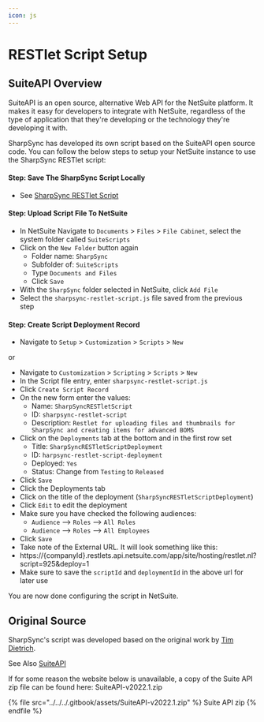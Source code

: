 ```yaml
---
icon: js
---
```


# RESTlet Script Setup

## SuiteAPI Overview

SuiteAPI is an open source, alternative Web API for the NetSuite platform. It makes it easy for developers to integrate with NetSuite, regardless of the type of application that they're developing or the technology they're developing it with.

SharpSync has developed its own script based on the SuiteAPI open source code. You can follow the below steps to setup your NetSuite instance to use the SharpSync RESTlet script:&#x20;

#### Step: Save The SharpSync Script Locally

* See [SharpSync RESTlet Script](sharpsync-restlet-script.md)

#### Step: Upload Script File To NetSuite

* In NetSuite Navigate to `Documents` > `Files` > `File Cabinet`, select the system folder called `SuiteScripts`
* Click on the `New Folder` button again
  * Folder name: `SharpSync`
  * Subfolder of: `SuiteScripts`
  * Type `Documents and Files`
  * Click `Save`
* With the `SharpSync` folder selected in NetSuite, click `Add File`
* Select the `sharpsync-restlet-script.js` file saved from the previous step

#### Step: Create Script Deployment Record

* Navigate to `Setup` > `Customization` > `Scripts` > `New`&#x20;

or

* Navigate to `Customization` > `Scripting` > `Scripts` > `New`&#x20;
* In the Script file entry, enter `sharpsync-restlet-script.js`
* Click `Create Script Record`
* On the new form enter the values:
  * Name: `SharpSyncRESTletScript`
  * ID: `sharpsync-restlet-script`
  * Description: `Restlet for uploading files and thumbnails for SharpSync and creating items for advanced BOMS`
* Click on the `Deployments` tab at the bottom and in the first row set
  * Title: `SharpSyncRESTletScriptDeployment`
  * ID: `harpsync-restlet-script-deployment`
  * Deployed: `Yes`
  * Status: Change from `Testing` to `Released`
* Click `Save`
* Click the Deployments tab
* Click on the title of the deployment (`SharpSyncRESTletScriptDeployment`)
* Click `Edit` to edit the deployment
* Make sure you have checked the following audiences:
  * `Audience` --> `Roles` --> `All Roles`
  * `Audience` --> `Roles` --> `All Employees`
* Click `Save`
* Take note of the External URL. It will look something like this:
* https://{companyId}.restlets.api.netsuite.com/app/site/hosting/restlet.nl?script=925\&deploy=1
* Make sure to save the `scriptId` and `deploymentId` in the above url for later use

You are now done configuring the script in NetSuite.

## Original Source

SharpSync's script was developed based on the original work by [Tim Dietrich](https://timdietrich.me/).

See Also [SuiteAPI](https://suiteapi.com/)

If for some reason the website below is unavailable, a copy of the Suite API zip file can be found here: SuiteAPI-v2022.1.zip &#x20;

{% file src="../../../.gitbook/assets/SuiteAPI-v2022.1.zip" %}
Suite API zip
{% endfile %}

